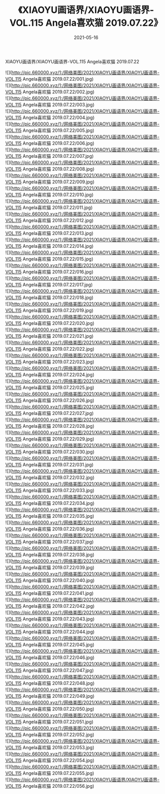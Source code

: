 ﻿---
layout: post
title:  《XIAOYU画语界/XIAOYU画语界-VOL.115 Angela喜欢猫 2019.07.22》
date:   2021-05-16
img: http://pic.660000.xyz/1:/网络美图/2021/XIAOYU画语界/XIAOYU画语界-VOL.115 Angela喜欢猫 2019.07.22/000.jpg
categories: [美女, 清纯, 唯美]
---

XIAOYU画语界/XIAOYU画语界-VOL.115 Angela喜欢猫 2019.07.22

 ![](http://pic.660000.xyz/1:/网络美图/2021/XIAOYU画语界/XIAOYU画语界-VOL.115 Angela喜欢猫 2019.07.22/001.jpg) <br>![](http://pic.660000.xyz/1:/网络美图/2021/XIAOYU画语界/XIAOYU画语界-VOL.115 Angela喜欢猫 2019.07.22/002.jpg) <br>![](http://pic.660000.xyz/1:/网络美图/2021/XIAOYU画语界/XIAOYU画语界-VOL.115 Angela喜欢猫 2019.07.22/003.jpg) <br>![](http://pic.660000.xyz/1:/网络美图/2021/XIAOYU画语界/XIAOYU画语界-VOL.115 Angela喜欢猫 2019.07.22/004.jpg) <br>![](http://pic.660000.xyz/1:/网络美图/2021/XIAOYU画语界/XIAOYU画语界-VOL.115 Angela喜欢猫 2019.07.22/005.jpg) <br>![](http://pic.660000.xyz/1:/网络美图/2021/XIAOYU画语界/XIAOYU画语界-VOL.115 Angela喜欢猫 2019.07.22/006.jpg) <br>![](http://pic.660000.xyz/1:/网络美图/2021/XIAOYU画语界/XIAOYU画语界-VOL.115 Angela喜欢猫 2019.07.22/007.jpg) <br>![](http://pic.660000.xyz/1:/网络美图/2021/XIAOYU画语界/XIAOYU画语界-VOL.115 Angela喜欢猫 2019.07.22/008.jpg) <br>![](http://pic.660000.xyz/1:/网络美图/2021/XIAOYU画语界/XIAOYU画语界-VOL.115 Angela喜欢猫 2019.07.22/009.jpg) <br>![](http://pic.660000.xyz/1:/网络美图/2021/XIAOYU画语界/XIAOYU画语界-VOL.115 Angela喜欢猫 2019.07.22/010.jpg) <br>![](http://pic.660000.xyz/1:/网络美图/2021/XIAOYU画语界/XIAOYU画语界-VOL.115 Angela喜欢猫 2019.07.22/011.jpg) <br>![](http://pic.660000.xyz/1:/网络美图/2021/XIAOYU画语界/XIAOYU画语界-VOL.115 Angela喜欢猫 2019.07.22/012.jpg) <br>![](http://pic.660000.xyz/1:/网络美图/2021/XIAOYU画语界/XIAOYU画语界-VOL.115 Angela喜欢猫 2019.07.22/013.jpg) <br>![](http://pic.660000.xyz/1:/网络美图/2021/XIAOYU画语界/XIAOYU画语界-VOL.115 Angela喜欢猫 2019.07.22/014.jpg) <br>![](http://pic.660000.xyz/1:/网络美图/2021/XIAOYU画语界/XIAOYU画语界-VOL.115 Angela喜欢猫 2019.07.22/015.jpg) <br>![](http://pic.660000.xyz/1:/网络美图/2021/XIAOYU画语界/XIAOYU画语界-VOL.115 Angela喜欢猫 2019.07.22/016.jpg) <br>![](http://pic.660000.xyz/1:/网络美图/2021/XIAOYU画语界/XIAOYU画语界-VOL.115 Angela喜欢猫 2019.07.22/017.jpg) <br>![](http://pic.660000.xyz/1:/网络美图/2021/XIAOYU画语界/XIAOYU画语界-VOL.115 Angela喜欢猫 2019.07.22/018.jpg) <br>![](http://pic.660000.xyz/1:/网络美图/2021/XIAOYU画语界/XIAOYU画语界-VOL.115 Angela喜欢猫 2019.07.22/019.jpg) <br>![](http://pic.660000.xyz/1:/网络美图/2021/XIAOYU画语界/XIAOYU画语界-VOL.115 Angela喜欢猫 2019.07.22/020.jpg) <br>![](http://pic.660000.xyz/1:/网络美图/2021/XIAOYU画语界/XIAOYU画语界-VOL.115 Angela喜欢猫 2019.07.22/021.jpg) <br>![](http://pic.660000.xyz/1:/网络美图/2021/XIAOYU画语界/XIAOYU画语界-VOL.115 Angela喜欢猫 2019.07.22/022.jpg) <br>![](http://pic.660000.xyz/1:/网络美图/2021/XIAOYU画语界/XIAOYU画语界-VOL.115 Angela喜欢猫 2019.07.22/023.jpg) <br>![](http://pic.660000.xyz/1:/网络美图/2021/XIAOYU画语界/XIAOYU画语界-VOL.115 Angela喜欢猫 2019.07.22/024.jpg) <br>![](http://pic.660000.xyz/1:/网络美图/2021/XIAOYU画语界/XIAOYU画语界-VOL.115 Angela喜欢猫 2019.07.22/025.jpg) <br>![](http://pic.660000.xyz/1:/网络美图/2021/XIAOYU画语界/XIAOYU画语界-VOL.115 Angela喜欢猫 2019.07.22/026.jpg) <br>![](http://pic.660000.xyz/1:/网络美图/2021/XIAOYU画语界/XIAOYU画语界-VOL.115 Angela喜欢猫 2019.07.22/027.jpg) <br>![](http://pic.660000.xyz/1:/网络美图/2021/XIAOYU画语界/XIAOYU画语界-VOL.115 Angela喜欢猫 2019.07.22/028.jpg) <br>![](http://pic.660000.xyz/1:/网络美图/2021/XIAOYU画语界/XIAOYU画语界-VOL.115 Angela喜欢猫 2019.07.22/029.jpg) <br>![](http://pic.660000.xyz/1:/网络美图/2021/XIAOYU画语界/XIAOYU画语界-VOL.115 Angela喜欢猫 2019.07.22/030.jpg) <br>![](http://pic.660000.xyz/1:/网络美图/2021/XIAOYU画语界/XIAOYU画语界-VOL.115 Angela喜欢猫 2019.07.22/031.jpg) <br>![](http://pic.660000.xyz/1:/网络美图/2021/XIAOYU画语界/XIAOYU画语界-VOL.115 Angela喜欢猫 2019.07.22/032.jpg) <br>![](http://pic.660000.xyz/1:/网络美图/2021/XIAOYU画语界/XIAOYU画语界-VOL.115 Angela喜欢猫 2019.07.22/033.jpg) <br>![](http://pic.660000.xyz/1:/网络美图/2021/XIAOYU画语界/XIAOYU画语界-VOL.115 Angela喜欢猫 2019.07.22/034.jpg) <br>![](http://pic.660000.xyz/1:/网络美图/2021/XIAOYU画语界/XIAOYU画语界-VOL.115 Angela喜欢猫 2019.07.22/035.jpg) <br>![](http://pic.660000.xyz/1:/网络美图/2021/XIAOYU画语界/XIAOYU画语界-VOL.115 Angela喜欢猫 2019.07.22/036.jpg) <br>![](http://pic.660000.xyz/1:/网络美图/2021/XIAOYU画语界/XIAOYU画语界-VOL.115 Angela喜欢猫 2019.07.22/037.jpg) <br>![](http://pic.660000.xyz/1:/网络美图/2021/XIAOYU画语界/XIAOYU画语界-VOL.115 Angela喜欢猫 2019.07.22/038.jpg) <br>![](http://pic.660000.xyz/1:/网络美图/2021/XIAOYU画语界/XIAOYU画语界-VOL.115 Angela喜欢猫 2019.07.22/039.jpg) <br>![](http://pic.660000.xyz/1:/网络美图/2021/XIAOYU画语界/XIAOYU画语界-VOL.115 Angela喜欢猫 2019.07.22/040.jpg) <br>![](http://pic.660000.xyz/1:/网络美图/2021/XIAOYU画语界/XIAOYU画语界-VOL.115 Angela喜欢猫 2019.07.22/041.jpg) <br>![](http://pic.660000.xyz/1:/网络美图/2021/XIAOYU画语界/XIAOYU画语界-VOL.115 Angela喜欢猫 2019.07.22/042.jpg) <br>![](http://pic.660000.xyz/1:/网络美图/2021/XIAOYU画语界/XIAOYU画语界-VOL.115 Angela喜欢猫 2019.07.22/043.jpg) <br>![](http://pic.660000.xyz/1:/网络美图/2021/XIAOYU画语界/XIAOYU画语界-VOL.115 Angela喜欢猫 2019.07.22/044.jpg) <br>![](http://pic.660000.xyz/1:/网络美图/2021/XIAOYU画语界/XIAOYU画语界-VOL.115 Angela喜欢猫 2019.07.22/045.jpg) <br>![](http://pic.660000.xyz/1:/网络美图/2021/XIAOYU画语界/XIAOYU画语界-VOL.115 Angela喜欢猫 2019.07.22/046.jpg) <br>![](http://pic.660000.xyz/1:/网络美图/2021/XIAOYU画语界/XIAOYU画语界-VOL.115 Angela喜欢猫 2019.07.22/047.jpg) <br>![](http://pic.660000.xyz/1:/网络美图/2021/XIAOYU画语界/XIAOYU画语界-VOL.115 Angela喜欢猫 2019.07.22/048.jpg) <br>![](http://pic.660000.xyz/1:/网络美图/2021/XIAOYU画语界/XIAOYU画语界-VOL.115 Angela喜欢猫 2019.07.22/049.jpg) <br>![](http://pic.660000.xyz/1:/网络美图/2021/XIAOYU画语界/XIAOYU画语界-VOL.115 Angela喜欢猫 2019.07.22/050.jpg) <br>![](http://pic.660000.xyz/1:/网络美图/2021/XIAOYU画语界/XIAOYU画语界-VOL.115 Angela喜欢猫 2019.07.22/051.jpg) <br>![](http://pic.660000.xyz/1:/网络美图/2021/XIAOYU画语界/XIAOYU画语界-VOL.115 Angela喜欢猫 2019.07.22/052.jpg) <br>![](http://pic.660000.xyz/1:/网络美图/2021/XIAOYU画语界/XIAOYU画语界-VOL.115 Angela喜欢猫 2019.07.22/053.jpg) <br>![](http://pic.660000.xyz/1:/网络美图/2021/XIAOYU画语界/XIAOYU画语界-VOL.115 Angela喜欢猫 2019.07.22/054.jpg) <br>![](http://pic.660000.xyz/1:/网络美图/2021/XIAOYU画语界/XIAOYU画语界-VOL.115 Angela喜欢猫 2019.07.22/055.jpg) <br>![](http://pic.660000.xyz/1:/网络美图/2021/XIAOYU画语界/XIAOYU画语界-VOL.115 Angela喜欢猫 2019.07.22/056.jpg) <br>